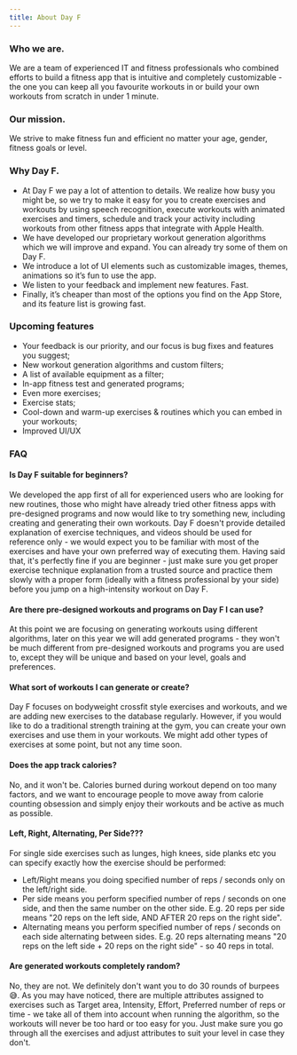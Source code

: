 ```yaml
---
title: About Day F
---
```

### Who we are.

We are a team of experienced IT and fitness professionals who combined efforts to build a fitness app that is intuitive and completely customizable - the one you can keep all you favourite workouts in or build your own workouts from scratch in under 1 minute.

### Our mission.

We strive to make fitness fun and efficient no matter your age, gender, fitness goals or level. 

### Why Day F.

- At Day F we pay a lot of attention to details. We realize how busy you might be, so we try to make it easy for you to create exercises and workouts by using speech recognition, execute workouts with animated exercises and timers, schedule and track your activity including workouts from other fitness apps that integrate with Apple Health. 
- We have developed our proprietary workout generation algorithms which we will improve and expand. You can already try some of them on Day F.
- We introduce a lot of UI elements such as customizable images, themes, animations so it’s fun to use the app.
- We listen to your feedback and implement new features. Fast.
- Finally, it’s cheaper than most of the options you find on the App Store, and its feature list is growing fast.

### Upcoming features
- Your feedback is our priority, and our focus is bug fixes and features you suggest;
- New workout generation algorithms and custom filters;
- A list of available equipment as a filter;
- In-app fitness test and generated programs;
- Even more exercises;
- Exercise stats;
- Cool-down and warm-up exercises & routines which you can embed in your workouts;
- Improved UI/UX

### FAQ

#### Is Day F suitable for beginners?
We developed the app first of all for experienced users who are looking for new routines, those who might have already tried other fitness apps with pre-designed programs and now would like to try something new, including creating and generating their own workouts. Day F doesn't provide detailed explanation of exercise techniques, and videos should be used for reference only - we would expect you to be familiar with most of the exercises and have your own preferred way of executing them. 
Having said that, it's perfectly fine if you are beginner - just make sure you get proper exercise technique explanation from a trusted source and practice them slowly with a proper form (ideally with a fitness professional by your side) before you jump on a high-intensity workout on Day F.

#### Are there pre-designed workouts and programs on Day F I can use?
At this point we are focusing on generating workouts using different algorithms, later on this year we will add generated programs - they won't be much different from pre-designed workouts and programs you are used to, except they will be unique and based on your level, goals and preferences.

#### What sort of workouts I can generate or create?
Day F focuses on bodyweight crossfit style exercises and workouts, and we are adding new exercises to the database regularly. However, if you would like to do a traditional strength training at the gym, you can create your own exercises and use them in your workouts. We might add other types of exercises at some point, but not any time soon.

#### Does the app track calories?
No, and it won't be. Calories burned during workout depend on too many factors, and we want to encourage people to move away from calorie counting obsession and simply enjoy their workouts and be active as much as possible. 

#### Left, Right, Alternating, Per Side???
For single side exercises such as lunges, high knees, side planks etc you can specify exactly how the exercise should be performed: 
- Left/Right means you doing specified number of reps / seconds only on the left/right side.
- Per side means you perform specified number of reps / seconds on one side, and then the same number on the other side. E.g. 20 reps per side means "20 reps on the left side, AND AFTER 20 reps on the right side".
- Alternating means you perform specified number of reps / seconds on each side alternating between sides. E.g. 20 reps alternating means "20 reps on the left side + 20 reps on the right side" - so 40 reps in total.

#### Are generated workouts completely random?
No, they are not. We definitely don't want you to do 30 rounds of burpees 😅. As you may have noticed, there are multiple attributes assigned to exercises such as Target area, Intensity, Effort, Preferred number of reps or time - we take all of them into account when running the algorithm, so the workouts will never be too hard or too easy for you. Just make sure you go through all the exercises and adjust attributes to suit your level in case they don't. 



